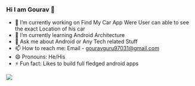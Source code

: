 ### Hi I am Gourav 👋

- 🔭 I’m currently working on Find My Car App Were User can able to see the exact Location  of his car
- 🌱 I’m currently learning Android Architecture 
- 💬 Ask me about Android or Any Tech related Stuff
- 📫 How to reach me:  Email - gouravguru97031@gmail.com
- 😄 Pronouns: He/His
- ⚡ Fun fact: Likes to build full fledged android apps 
<img src = "https://github-readme-stats.vercel.app/api?username=gour-av&&show_icons=true&title_color=ffffff&icon_color=bb2acl&text_color=daf7dc&bg_color=808000">

